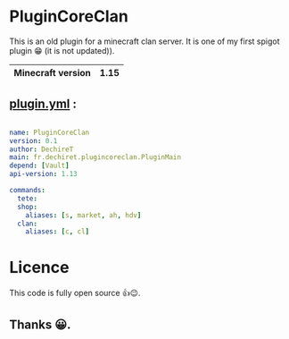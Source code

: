 # PluginCoreClan

This is an old plugin for a minecraft clan server. It is one of my first spigot plugin 😁 (it is not updated)).

|Minecraft version|1.15|
|-----------------|-------|

## [plugin.yml](https://github.com/DechireT/PluginCoreClan/blob/main/plugin.yml) :

```yml

name: PluginCoreClan
version: 0.1
author: DechireT
main: fr.dechiret.plugincoreclan.PluginMain
depend: [Vault]
api-version: 1.13

commands:
  tete:
  shop:
    aliases: [s, market, ah, hdv]
  clan:
    aliases: [c, cl]
```

# Licence
This code is fully open source 👍😉.

## Thanks 😀.
